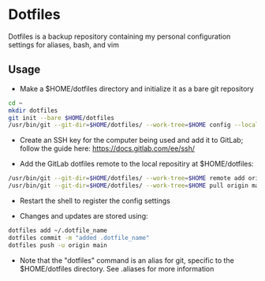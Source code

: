 # Dotfiles

Dotfiles is a backup repository containing my personal configuration settings
for aliases, bash, and vim

## Usage

- Make a $HOME/dotfiles directory and initialize it as a bare git repository
```bash
cd ~
mkdir dotfiles
git init --bare $HOME/dotfiles
/usr/bin/git --git-dir=$HOME/dotfiles/ --work-tree=$HOME config --local status.showUntrackedFiles no
```
- Create an SSH key for the computer being used and add it to GitLab; follow
  the guide here: https://docs.gitlab.com/ee/ssh/
 
- Add the GitLab dotfiles remote to the local repositiry at $HOME/dotfiles:
```bash
/usr/bin/git --git-dir=$HOME/dotfiles/ --work-tree=$HOME remote add origin git@gitlab.com:michaelarn0ld/dotfiles.git
/usr/bin/git --git-dir=$HOME/dotfiles/ --work-tree=$HOME pull origin main
```

- Restart the shell to register the config settings

- Changes and updates are stored using:
```bash
dotfiles add ~/.dotfile_name
dotfiles commit -m "added .dotfile_name"
dotfiles push -u origin main 
```

- Note that the "dotfiles" command is an alias for git, specific to the $HOME/dotfiles directory.
  See .aliases for more information

